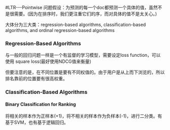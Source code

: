 #LTR---Pointwise
问题假设：为预测的每一个doc都预测一个具体的值，虽然不是很需要。(因为在排序时，我们更注重它们的序，而对具体的值不是太关心。)<br>

大体分为三大类：regression-based algorithms, classification-based algorithms, and ordinal regression-based algorithms<br>

### Regression-Based Algorithms
与一般的回归问题一样是一个有监督的学习模型，需要设定loss function，可以使用 square loss(最好使用NDCG值来衡量)<br>

但要注意的是，在不同位置是要有不同权值的。由于用户是从上而下浏览的，所以排名靠前的位置要有很高权重。<br>

### Classification-Based Algorithms
#### Binary Classification for Ranking
将相关的样本作为正样本(+1)，将不相关的样本作为负样本(-1)，进行二分类。有基于SVM，也有基于逻辑回归。<br>


